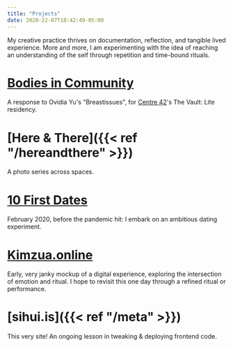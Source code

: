 ```yaml
---
title: "Projects"
date: 2020-22-07T18:42:49-05:00
---
```

My creative practice thrives on documentation, reflection, and tangible lived experience. More and more, I am experimenting with the idea of reaching an understanding of the self through repetition and time-bound rituals.

# [Bodies in Community](https://centre42.sg/the-vault-lite-a-whole-new-world/)
A response to Ovidia Yu's "Breastissues", for [Centre 42](https://centre42.sg/)'s The Vault: Lite residency.

# [Here & There]({{< ref "/hereandthere" >}})
A photo series across spaces.

# [10 First Dates](http://tiny.cc/10FD)
February 2020, before the pandemic hit: I embark on an ambitious dating experiment.

# [Kimzua.online](https://www.figma.com/proto/kFGgLXyzCjBoZbU3OkJgxj/Kimzua-Online-(Desktop)?node-id=1%3A2&scaling=scale-down-width&hide-ui=1)
Early, very janky mockup of a digital experience, exploring the intersection of emotion and ritual. I hope to revisit this one day through a refined ritual or performance.

# [sihui.is]({{< ref "/meta" >}})
This very site! An ongoing lesson in tweaking & deploying frontend code.
